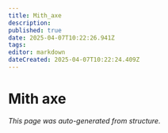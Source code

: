 ```yaml
---
title: Mith_axe
description: 
published: true
date: 2025-04-07T10:22:26.941Z
tags: 
editor: markdown
dateCreated: 2025-04-07T10:22:24.409Z
---
```


# Mith axe

*This page was auto-generated from structure.*